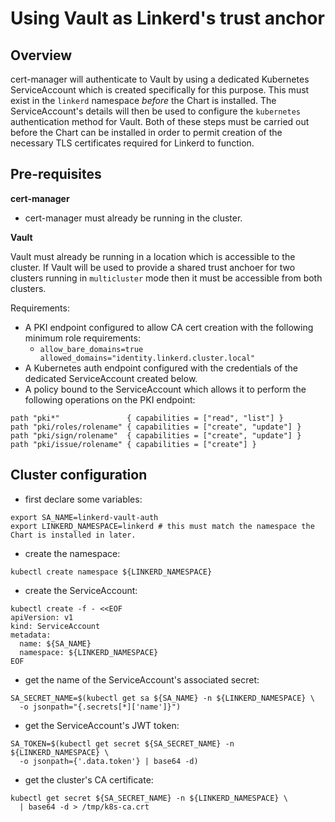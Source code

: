 # Using Vault as Linkerd's trust anchor

## Overview

cert-manager will authenticate to Vault by using a dedicated Kubernetes ServiceAccount which is created specifically for this purpose. This must exist in the `linkerd` namespace _before_ the Chart is installed. The ServiceAccount's details will then be used to configure the `kubernetes` authentication method for Vault. Both of these steps must be carried out before the Chart can be installed in order to permit creation of the necessary TLS certificates required for Linkerd to function.
## Pre-requisites

**cert-manager**

- cert-manager must already be running in the cluster.

**Vault**

Vault must already be running in a location which is accessible to the cluster. If Vault will be used to provide a shared trust anchoer for two clusters running in `multicluster` mode then it must be accessible from both clusters.

Requirements:

- A PKI endpoint configured to allow CA cert creation with the following minimum role requirements:
  - `allow_bare_domains=true allowed_domains="identity.linkerd.cluster.local"`
- A Kubernetes auth endpoint configured with the credentials of the dedicated ServiceAccount created below.
- A policy bound to the ServiceAccount which allows it to perform the following operations on the PKI endpoint:
```
path "pki*"               { capabilities = ["read", "list"] }
path "pki/roles/rolename" { capabilities = ["create", "update"] }
path "pki/sign/rolename"  { capabilities = ["create", "update"] }
path "pki/issue/rolename" { capabilities = ["create"] }
```

## Cluster configuration

- first declare some variables:
```
export SA_NAME=linkerd-vault-auth
export LINKERD_NAMESPACE=linkerd # this must match the namespace the Chart is installed in later.
```
- create the namespace:
```
kubectl create namespace ${LINKERD_NAMESPACE}
```
- create the ServiceAccount:
```
kubectl create -f - <<EOF
apiVersion: v1
kind: ServiceAccount
metadata:
  name: ${SA_NAME}
  namespace: ${LINKERD_NAMESPACE}
EOF
```
- get the name of the ServiceAccount's associated secret:
```
SA_SECRET_NAME=$(kubectl get sa ${SA_NAME} -n ${LINKERD_NAMESPACE} \
  -o jsonpath="{.secrets[*]['name']}")
```
- get the ServiceAccount's JWT token:
```
SA_TOKEN=$(kubectl get secret ${SA_SECRET_NAME} -n ${LINKERD_NAMESPACE} \
  -o jsonpath={'.data.token'} | base64 -d)
```
- get the cluster's CA certificate:
```
kubectl get secret ${SA_SECRET_NAME} -n ${LINKERD_NAMESPACE} \
  | base64 -d > /tmp/k8s-ca.crt
```

